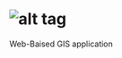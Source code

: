 ![alt tag](https://github.com/MBoustani/GISCube/blob/master/giscube_app/static/img/logo.png)
=======

Web-Baised GIS application

